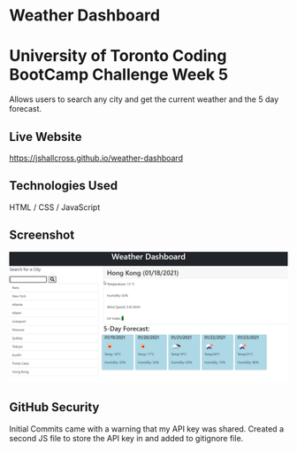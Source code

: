 # Weather Dashboard
# University of Toronto Coding BootCamp Challenge Week 5
Allows users to search any city and get the current weather and the 5 day forecast.

## Live Website
https://jshallcross.github.io/weather-dashboard
## Technologies Used
HTML / CSS / JavaScript


## Screenshot
![SCreenshot of application](./assets/images/screenshot.png)


## GitHub Security
Initial Commits came with a warning that my API key was shared. Created a second JS file to store the API key in and added to gitignore file.

